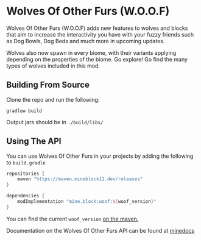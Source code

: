 # Wolves Of Other Furs (W.O.O.F)

Wolves Of Other Furs (W.O.O.F) adds new features to wolves and blocks that aim to increase the interactivity you have with your fuzzy friends such as Dog Bowls, Dog Beds and much more in upcoming updates.

Wolves also now spawn in every biome, with their variants applying depending on the properties of the biome. Go explore! Go find the many types of wolves included in this mod.

## Building From Source

Clone the repo and run the following:

```shell
gradlew build
```

Output jars should be in `./build/libs/`

## Using The API

You can use Wolves Of Other Furs in your projects by adding the following to `build.gradle`

```groovy
repositories {
    maven "https://maven.mineblock11.dev/releases"
}

dependencies {
    modImplementation "mine.block:woof:${woof_version}"
}
```

You can find the current `woof_version` [on the maven.](https://maven.mineblock11.dev/#/releases/mine/block/woof)

Documentation on the Wolves Of Other Furs API can be found at [minedocs](https://docs.mineblock11.dev/documentation/W.O.O.F)

